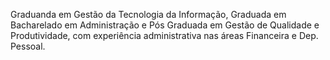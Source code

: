 Graduanda em Gestão da Tecnologia da Informação, Graduada em Bacharelado em Administração e Pós Graduada em Gestão de Qualidade e Produtividade, com experiência administrativa nas áreas Financeira e Dep. Pessoal.
